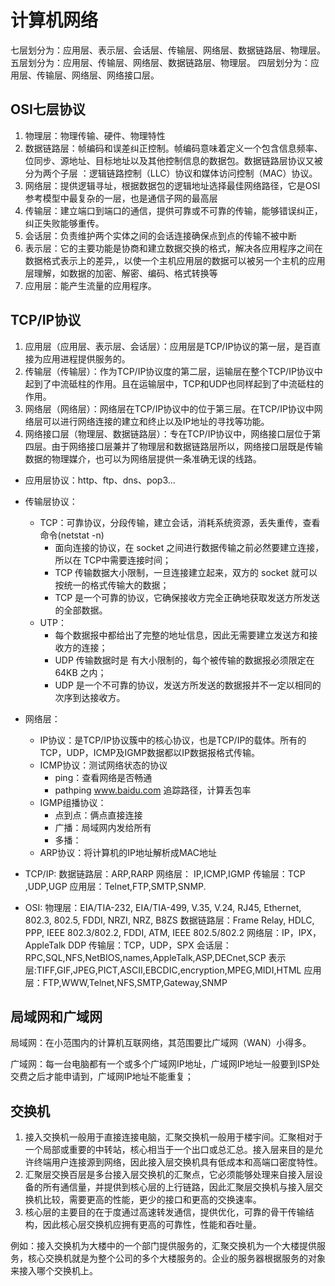 # 计算机网络

七层划分为：应用层、表示层、会话层、传输层、网络层、数据链路层、物理层。
五层划分为：应用层、传输层、网络层、数据链路层、物理层。
四层划分为：应用层、传输层、网络层、网络接口层。

## OSI七层协议

1. 物理层：物理传输、硬件、物理特性
2. 数据链路层：帧编码和误差纠正控制。帧编码意味着定义一个包含信息频率、位同步、源地址、目标地址以及其他控制信息的数据包。数据链路层协议又被分为两个子层 ：逻辑链路控制（LLC）协议和媒体访问控制（MAC）协议。
3. 网络层：提供逻辑寻址，根据数据包的逻辑地址选择最佳网络路径，它是OSI参考模型中最复杂的一层，也是通信子网的最高层
4. 传输层：建立端口到端口的通信，提供可靠或不可靠的传输，能够错误纠正，纠正失败能够重传。
5. 会话层：负责维护两个实体之间的会话连接确保点到点的传输不被中断
6. 表示层：它的主要功能是协商和建立数据交换的格式，解决各应用程序之间在数据格式表示上的差异,，以使一个主机应用层的数据可以被另一个主机的应用层理解，如数据的加密、解密、编码、格式转换等
7. 应用层：能产生流量的应用程序。

## TCP/IP协议

1. 应用层（应用层、表示层、会话层）：应用层是TCP/IP协议的第一层，是百直接为应用进程提供服务的。
2. 传输层（传输层）：作为TCP/IP协议度的第二层，运输层在整个TCP/IP协议中起到了中流砥柱的作用。且在运输层中，TCP和UDP也同样起到了中流砥柱的作用。
3. 网络层（网络层）：网络层在TCP/IP协议中的位于第三层。在TCP/IP协议中网络层可以进行网络连接的建立和终止以及IP地址的寻找等功能。
4. 网络接口层（物理层、数据链路层）：专在TCP/IP协议中，网络接口层位于第四层。由于网络接口层兼并了物理层和数据链路层所以，网络接口层既是传输数据的物理媒介，也可以为网络层提供一条准确无误的线路。

- 应用层协议：http、ftp、dns、pop3...
- 传输层协议：
  - TCP：可靠协议，分段传输，建立会话，消耗系统资源，丢失重传，查看命令(netstat -n)
    - 面向连接的协议，在 socket 之间进行数据传输之前必然要建立连接，所以在 TCP中需要连接时间；
    - TCP 传输数据大小限制，一旦连接建立起来，双方的 socket 就可以按统一的格式传输大的数据；
    - TCP 是一个可靠的协议，它确保接收方完全正确地获取发送方所发送的全部数据。
  - UTP：
    - 每个数据报中都给出了完整的地址信息，因此无需要建立发送方和接收方的连接；
    - UDP 传输数据时是 有大小限制的，每个被传输的数据报必须限定在 64KB  之内；
    - UDP 是一个不可靠的协议，发送方所发送的数据报并不一定以相同的次序到达接收方。

- 网络层：
  - IP协议：是TCP/IP协议簇中的核心协议，也是TCP/IP的载体。所有的TCP，UDP，ICMP及IGMP数据都以IP数据报格式传输。
  - ICMP协议：测试网络状态的协议
    - ping：查看网络是否畅通
    - pathping www.baidu.com 追踪路径，计算丢包率
  - IGMP组播协议：
    - 点到点：俩点直接连接
    - 广播：局域网内发给所有
    - 多播：
  - ARP协议：将计算机的IP地址解析成MAC地址

- TCP/IP:
  数据链路层：ARP,RARP
  网络层： IP,ICMP,IGMP
  传输层：TCP ,UDP,UGP
  应用层：Telnet,FTP,SMTP,SNMP.

- OSI:
  物理层：EIA/TIA-232, EIA/TIA-499, V.35, V.24, RJ45, Ethernet, 802.3, 802.5, FDDI, NRZI, NRZ, B8ZS
  数据链路层：Frame Relay, HDLC, PPP, IEEE 802.3/802.2, FDDI, ATM, IEEE 802.5/802.2
  网络层：IP，IPX，AppleTalk DDP
  传输层：TCP，UDP，SPX
  会话层：RPC,SQL,NFS,NetBIOS,names,AppleTalk,ASP,DECnet,SCP
  表示层:TIFF,GIF,JPEG,PICT,ASCII,EBCDIC,encryption,MPEG,MIDI,HTML
  应用层：FTP,WWW,Telnet,NFS,SMTP,Gateway,SNMP



## 局域网和广域网

局域网：在小范围内的计算机互联网络，其范围要比广域网（WAN）小得多。

广域网：每一台电脑都有一个或多个广域网IP地址，广域网IP地址一般要到ISP处交费之后才能申请到，广域网IP地址不能重复；

## 交换机

1. 接入交换机一般用于直接连接电脑，汇聚交换机一般用于楼宇间。汇聚相对于一个局部或重要的中转站，核心相当于一个出口或总汇总。接入层来目的是允许终端用户连接源到网络，因此接入层交换机具有低成本和高端口密度特性。
2. 汇聚层交换百层是多台接入层交换机的汇聚点，它必须能够处理来自接入层设备的所有通信量，并提供到核心层的上行链路，因此汇聚层交换机与接入层交换机比较，需要更高的性能，更少的接口和更高的交换速率。
3. 核心层的主要目的在于度通过高速转发通信，提供优化，可靠的骨干传输结构，因此核心层交换机应拥有更高的可靠性，性能和吞吐量。

例如：接入交换机为大楼中的一个部门提供服务的，汇聚交换机为一个大楼提供服务，核心交换机就是为整个公司的多个大楼服务的。企业的服务器根据服务的对象来接入哪个交换机上。








